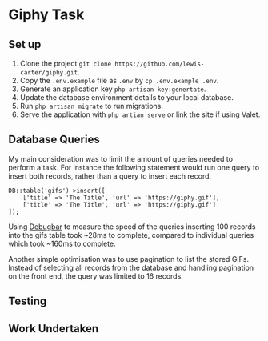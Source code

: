 # Giphy Task

## Set up

1. Clone the project `git clone https://github.com/lewis-carter/giphy.git`.
2. Copy the `.env.example` file as `.env` by `cp .env.example .env`.
3. Generate an application key `php artisan key:genertate`.
4. Update the database environment details to your local database.
5. Run `php artisan migrate` to run migrations.
6. Serve the application with `php artian serve` or link the site if using Valet.

## Database Queries

My main consideration was to limit the amount of queries needed to perform a task. For instance the following statement would run one query to insert both records, rather than a query to insert each record.

```
DB::table('gifs')->insert([
	['title' => 'The Title', 'url' => 'https://giphy.gif'],
	['title' => 'The Title', 'url' => 'https://giphy.gif']
]);
```

Using [Debugbar](https://github.com/barryvdh/laravel-debugbar) to measure the speed of the queries inserting 100 records into the gifs table took ~28ms to complete, compared to individual queries which took ~160ms to complete.

Another simple optimisation was to use pagination to list the stored GIFs. Instead of selecting all records from the database and handling pagination on the front end, the query was limited to 16 records.

## Testing

## Work Undertaken
